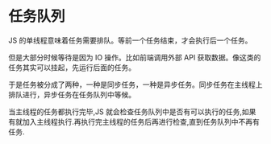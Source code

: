 # 任务队列

JS 的单线程意味着任务需要排队。等前一个任务结束，才会执行后一个任务。

但是大部分时候等待是因为 IO 操作。比如前端调用外部 API 获取数据。像这类的任务其实可以挂起，先运行后面的任务。

于是任务被分成了两种，一种是同步任务，一种是异步任务。同步任务在主线程上排队进行，异步任务在任务队列中等候。

当主线程的任务都执行完毕,JS 就会检查任务队列中是否有可以执行的任务,如果有就加入主线程执行.再执行完主线程的任务后再进行检查,直到任务队列中不再有任务.
